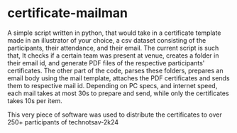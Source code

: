 # certificate-mailman
A simple script written in python, that would take in a certificate template made in an illustrator of your choice, a csv dataset consisting of the participants, their attendance, and their email. 
The current script is such that, It checks if a certain team was present at venue, creates a folder in their email id, and generate PDF files of the respective participants' certificates.
The other part of the code, parses these folders, prepares an email body using the mail template, attaches the PDF certificates and sends them to respective mail id. Depending on PC specs, and internet speed, each mail takes at most 30s to prepare and send, while only the certificates takes 10s per item.

This very piece of software was used to distribute the certificates to over 250+ participants of technotsav-2k24
